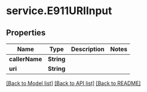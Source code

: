 # service.E911URIInput

## Properties
Name | Type | Description | Notes
------------ | ------------- | ------------- | -------------
**callerName** | **String** |  | 
**uri** | **String** |  | 

[[Back to Model list]](../README.md#documentation-for-models) [[Back to API list]](../README.md#documentation-for-api-endpoints) [[Back to README]](../README.md)


